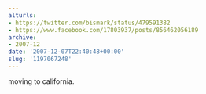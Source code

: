 ```yaml
---
alturls:
- https://twitter.com/bismark/status/479591382
- https://www.facebook.com/17803937/posts/856462056189
archive:
- 2007-12
date: '2007-12-07T22:40:48+00:00'
slug: '1197067248'
---
```


moving to california.

